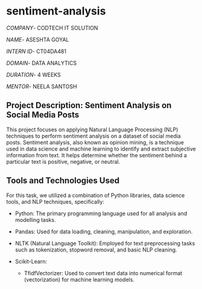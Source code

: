 # sentiment-analysis

*COMPANY*- CODTECH IT SOLUTION

*NAME*- ASESHTA GOYAL

*INTERN ID*- CT04DA481

*DOMAIN*- DATA ANALYTICS

*DURATION*- 4 WEEKS

*MENTOR*- NEELA SANTOSH

## Project Description: Sentiment Analysis on Social Media Posts

This project focuses on applying Natural Language Processing (NLP) techniques to perform sentiment analysis on a dataset of social media posts. Sentiment analysis, also known as opinion mining, is a technique used in data science and machine learning to identify and extract subjective information from text. It helps determine whether the sentiment behind a particular text is positive, negative, or neutral.

## Tools and Technologies Used

For this task, we utilized a combination of Python libraries, data science tools, and NLP techniques, specifically:

- Python: The primary programming language used for all analysis and modelling tasks.

- Pandas: Used for data loading, cleaning, manipulation, and exploration.

- NLTK (Natural Language Toolkit): Employed for text preprocessing tasks such as tokenization, stopword removal, and basic NLP cleaning.

- Scikit-Learn:

  - TfidfVectorizer: Used to convert text data into numerical format (vectorization) for machine learning models.
